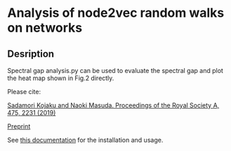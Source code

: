 # Analysis of node2vec random walks on networks

## Desription

Spectral gap analysis.py can be used to evaluate the spectral gap and plot the heat map shown in Fig.2 directly.

Please cite:

[Sadamori Kojaku and Naoki Masuda. Proceedings of the Royal Society A, 475, 2231 (2019)](https://royalsocietypublishing.org/doi/abs/10.1098/rspa.2019.0578?af=R&)

[Preprint](https://arxiv.org/abs/1903.10805)

See [this documentation](https://scola.readthedocs.io/en/latest/) for the installation and usage.
